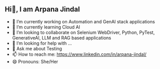 ## Hi👋, I am Arpana Jindal


  - 🔭 I’m currently working on Automation and GenAI stack applications
  - 🌱 I’m currently learning Cloud AI 
  - 👯 I’m looking to collaborate on Selenium WebDriver, Python, PyTest, GenerativeAI, LLM and RAG based applications
  - 🤔 I’m looking for help with ...
  - 💬 Ask me about Testing
  - 📫 How to reach me: https://www.linkedin.com/in/arpana-jindal/
  - 😄 Pronouns: She/Her

<!--
- ⚡ Fun fact: ...
-->
